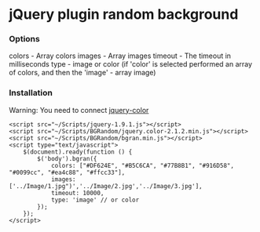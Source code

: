 jQuery plugin  random background
==========================
### Options

 colors - Array colors
 images - Array images
 timeout - The timeout in milliseconds
 type - image or color (if 'color' is selected performed an array of colors, and then the 'image' - array image)

### Installation

Warning: You need to connect [jquery-color](https://github.com/jquery/jquery-color)

    <script src="~/Scripts/jquery-1.9.1.js"></script>
    <script src="~/Scripts/BGRandom/jquery.color-2.1.2.min.js"></script>
    <script src="~/Scripts/BGRandom/bgran.min.js"></script>
    <script type="text/javascript">
        $(document).ready(function () {
            $('body').bgran({
                colors: ["#DF624E", "#B5C6CA", "#77B8B1", "#916D58", "#0099cc", "#ea4c88", "#ffcc33"],
                images: ['../Image/1.jpg")','../Image/2.jpg','../Image/3.jpg'],
                timeout: 10000,
                type: 'image' // or color
            });
        });
    </script>
